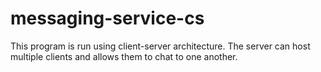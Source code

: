 # messaging-service-cs
This program is run using client-server architecture. The server can host multiple clients and allows them to chat to one another.
